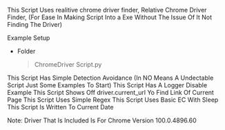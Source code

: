This Script Uses realitive chrome driver finder, Relative Chrome Driver Finder, (For Ease In Making Script Into a Exe Without The Issue Of It Not Finding The Driver) 

Example Setup 

- Folder
  >ChromeDriver
  >Script.py

This Script Has Simple Detection Avoidance (In NO Means A Undectable Script Just Some Examples To Start)
This Script Has A Logger Disable Example
This Script Shows Off driver.current_url Yo Find Link Of Current Page
This Script Uses Simple Regex
This Script Uses Basic EC With Sleep
This Script Is Written To Current Date

Note:
Driver That Is Included Is For Chrome Version 100.0.4896.60
